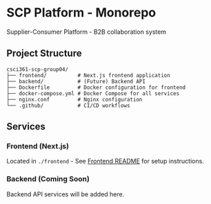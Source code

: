 # SCP Platform - Monorepo

Supplier-Consumer Platform - B2B collaboration system

## Project Structure

```
csci361-scp-group04/
├── frontend/          # Next.js frontend application
├── backend/           # (Future) Backend API
├── Dockerfile         # Docker configuration for frontend
├── docker-compose.yml # Docker Compose for all services
├── nginx.conf         # Nginx configuration
└── .github/           # CI/CD workflows
```

## Services

### Frontend (Next.js)
Located in `./frontend` - See [Frontend README](./frontend/README.md) for setup instructions.

### Backend (Coming Soon)
Backend API services will be added here.